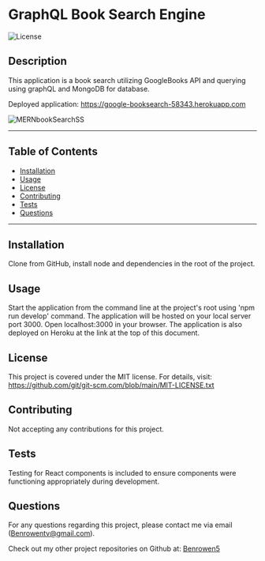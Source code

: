 # GraphQL Book Search Engine

  ![License](https://img.shields.io/badge/license-MIT-blue)
  
  ## Description
  This application is a book search utilizing GoogleBooks API and querying using graphQL and MongoDB for database. 
  
  Deployed application: https://google-booksearch-58343.herokuapp.com

  ![MERNbookSearchSS](https://user-images.githubusercontent.com/79202800/152038418-dca90b41-c462-46bf-8e59-e05bf6590246.PNG)

  
  ***************************************************************
  ## Table of Contents
* [Installation](#installation)
* [Usage](#usage)
* [License](#license)
* [Contributing](#contributing)
* [Tests](#tests)
* [Questions](#questions)
***************************************************************
## Installation
Clone from GitHub, install node and dependencies in the root of the project. 
  
## Usage
  Start the application from the command line at the project's root using 'npm run develop' command. The application will be hosted on your local server port 3000. Open localhost:3000 in your browser. The application is also deployed on Heroku at the link at the top of this document. 
  
## License
  This project is covered under the MIT license. 
      For details, visit: https://github.com/git/git-scm.com/blob/main/MIT-LICENSE.txt
  
## Contributing
  Not accepting any contributions for this project.

## Tests
  Testing for React components is included to ensure components were functioning appropriately during development. 

## Questions
  For any questions regarding this project, please contact me via email (Benrowentv@gmail.com).

  Check out my other project repositories on Github at: [Benrowen5](https://www.github.com/Benrowen5)
